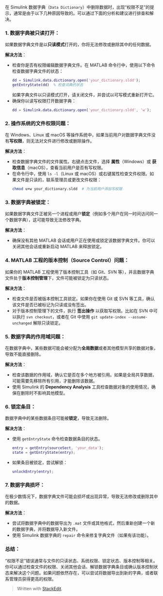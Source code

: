 
在 Simulink 数据字典（`Data Dictionary`）中删除数据时，出现“权限不足”的提示，通常是由于以下几种原因导致的。可以通过下面的分析和建议进行排查和解决。

### 1. **数据字典被只读打开**：
   如果数据字典文件是以**只读模式**打开的，你将无法修改或删除其中的任何数据。

   **解决方法**：
   - 检查你是否有权限编辑数据字典文件。在 MATLAB 命令行中，使用以下命令检查数据字典文件的状态：
     ```matlab
     dd = Simulink.data.dictionary.open('your_dictionary.sldd');
     getEntryState(dd)  % 检查词典的状态
     ```
     如果字典文件以只读模式打开，请关闭文件，并尝试以可写模式重新打开它。
   - 确保你以读写权限打开数据字典：
     ```matlab
     dd = Simulink.data.dictionary.open('your_dictionary.sldd', 'w');
     ```

### 2. **操作系统的文件权限问题**：
   在 Windows、Linux 或 macOS 等操作系统中，如果当前用户对数据字典文件没有**写权限**，则无法对文件进行修改或删除操作。

   **解决方法**：
   - 检查数据字典文件的文件属性。右键点击文件，选择 **属性**（Windows）或 **获取信息**（macOS），查看当前用户是否有写权限。
   - 在命令行中，使用 `ls -l`（Linux 或 macOS）或右键属性检查文件权限。如果文件是只读的，联系管理员或更改文件权限：
     ```bash
     chmod u+w your_dictionary.sldd  # 为当前用户添加写权限
     ```

### 3. **数据字典被锁定**：
   如果数据字典文件正被另一个进程或用户**锁定**（例如多个用户在同一时间访问同一个数据字典），这可能导致无法修改字典。

   **解决方法**：
   - 确保没有其他 MATLAB 会话或用户正在使用或锁定该数据字典文件。你可以关闭其他会话或重新启动 MATLAB 来释放锁定。

### 4. **MATLAB 工程的版本控制（Source Control）问题**：
   如果你的 MATLAB 工程使用了版本控制工具（如 Git、SVN 等），并且数据字典文件处于**版本控制管理**下，文件可能被锁定为只读状态。

   **解决方法**：
   - 检查文件是否被版本控制工具锁定。如果你在使用 Git 或 SVN 等工具，确认该文件是否已被标记为只读或没有签出。
   - 对于版本控制管理下的文件，执行 **签出操作** 以获取写权限。比如在 SVN 中可以执行 `svn checkout`，或者在 Git 中使用 `git update-index --assume-unchanged` 解除只读锁定。

### 5. **数据字典的作用域问题**：
   在数据字典中，某些数据可能会被分配为**全局数据**或者其他模型共享的数据对象，导致不能直接删除。

   **解决方法**：
   - 检查该数据的作用域，确认它是否在多个地方被引用。如果是全局共享数据，可能需要先移除所有引用，才能删除该数据。
   - 使用 Simulink 的 **Dependency Analysis** 工具检查数据对象的使用情况，确保在删除时不影响其他模型。

### 6. **锁定条目**：
   数据字典中的某些数据条目可能被**锁定**，导致无法删除。

   **解决方法**：
   - 使用 `getEntryState` 命令检查数据条目的状态。
     ```matlab
     entry = getEntry(sourceSect, 'your_data');
     state = getEntryState(entry);
     ```
   - 如果条目被锁定，尝试解锁：
     ```matlab
     unlockEntry(entry);
     ```

### 7. **数据字典损坏**：
   在极少数情况下，数据字典文件可能会损坏或出现异常，导致无法修改或删除其中的数据。

   **解决方法**：
   - 尝试将数据字典中的数据导出为 `.mat` 文件或其他格式，然后重新创建一个新的数据字典，并将数据导入新文件。
   - 使用 Simulink 数据字典的 `repair` 命令来修复字典文件（如果有该功能）。

### 总结：
“权限不足”错误通常与文件的只读状态、系统权限、锁定状态、版本控制等相关。你可以通过检查文件的权限、关闭其他会话、解锁数据字典条目或确认版本控制状态来解决这个问题。如果问题依然存在，可以尝试将数据导出到新的字典，或者联系管理员获得更高的权限。

> Written with [StackEdit](https://stackedit.io/).
<!--stackedit_data:
eyJoaXN0b3J5IjpbLTQxMDYyMjc3XX0=
-->
